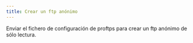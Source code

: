 ```yaml
---
title: Crear un ftp anónimo
---
```


Enviar el fichero de configuración de proftps para crear un ftp anónimo de sólo lectura.
